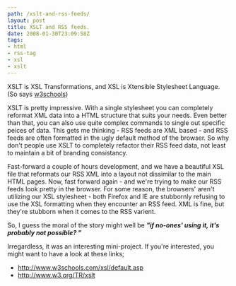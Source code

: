 ```yaml
---
path: /xslt-and-rss-feeds/
layout: post
title: XSLT and RSS feeds.
date: 2008-01-30T23:09:58Z
tags:
- html
- rss-tag
- xsl
- xslt
---
```


XSLT is XSL Transformations, and XSL is Xtensible Stylesheet Language.  (So says <a href="http://www.w3schools.com/xsl/default.asp" title="Open link in a new window" target="_blank">w3schools</a>)

XSLT is pretty impressive. With a single stylesheet you can completely reformat XML data into a HTML structure that suits your needs.  Even better than that, you can also use quite complex commands to single out specific peices of data.  This gets me thinking - RSS feeds are XML based - and RSS feeds are often formatted in the ugly default method of the browser.  So why don't people use XSLT to completely refactor their RSS feed data, not least to maintain a bit of branding consistancy.<!--more-->

Fast-forward a couple of hours development, and we have a beautiful XSL file that reformats our RSS XML into a layout not dissimilar to the main HTML pages.  Now, fast forward again - and we're trying to make our RSS feeds look pretty in the browser.  For some reason, the browsers' aren't utilizing our XSL stylesheet - both Firefox and IE are stubbornly refusing to use the XSL formatting when they encounter an RSS feed.  XML is fine, but they're stubborn when it comes to the RSS varient.

So, I guess the moral of the story might well be <em><strong>"if no-ones' using it, it's probably not possible? "</strong></em>

Irregardless, it was an interesting mini-project.  If you're interested, you might want to have a look at these links;
<ul>
	<li><a href="http://www.w3schools.com/xsl/default.asp" title="Open link in a new window" target="_blank">http://www.w3schools.com/xsl/default.asp</a></li>
	<li><a href="http://www.w3.org/TR/xslt" title="Open link in a new window" target="_blank">http://www.w3.org/TR/xslt</a></li>
</ul>